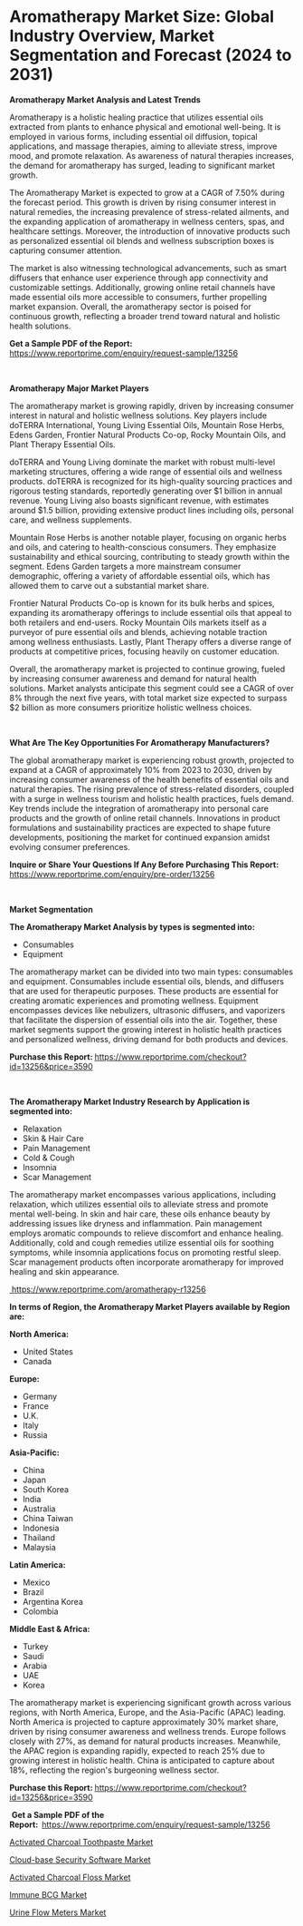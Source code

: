 <p><h1>Aromatherapy Market Size: Global Industry Overview, Market Segmentation and Forecast (2024 to 2031)</h1></p><p><strong>Aromatherapy Market Analysis and Latest Trends</strong></p>
<p><p>Aromatherapy is a holistic healing practice that utilizes essential oils extracted from plants to enhance physical and emotional well-being. It is employed in various forms, including essential oil diffusion, topical applications, and massage therapies, aiming to alleviate stress, improve mood, and promote relaxation. As awareness of natural therapies increases, the demand for aromatherapy has surged, leading to significant market growth.</p><p>The Aromatherapy Market is expected to grow at a CAGR of 7.50% during the forecast period. This growth is driven by rising consumer interest in natural remedies, the increasing prevalence of stress-related ailments, and the expanding application of aromatherapy in wellness centers, spas, and healthcare settings. Moreover, the introduction of innovative products such as personalized essential oil blends and wellness subscription boxes is capturing consumer attention. </p><p>The market is also witnessing technological advancements, such as smart diffusers that enhance user experience through app connectivity and customizable settings. Additionally, growing online retail channels have made essential oils more accessible to consumers, further propelling market expansion. Overall, the aromatherapy sector is poised for continuous growth, reflecting a broader trend toward natural and holistic health solutions.</p></p>
<p><strong>Get a Sample PDF of the Report:&nbsp;</strong> <a href="https://www.reportprime.com/enquiry/request-sample/13256?utm_campaign=48&utm_medium=2&utm_source=Github&utm_content=ia&utm_term=28112024&utm_id=aromatherapy">https://www.reportprime.com/enquiry/request-sample/13256</a></p>
<p>&nbsp;</p>
<p><strong>Aromatherapy Major Market Players</strong></p>
<p><p>The aromatherapy market is growing rapidly, driven by increasing consumer interest in natural and holistic wellness solutions. Key players include doTERRA International, Young Living Essential Oils, Mountain Rose Herbs, Edens Garden, Frontier Natural Products Co-op, Rocky Mountain Oils, and Plant Therapy Essential Oils.</p><p>doTERRA and Young Living dominate the market with robust multi-level marketing structures, offering a wide range of essential oils and wellness products. doTERRA is recognized for its high-quality sourcing practices and rigorous testing standards, reportedly generating over $1 billion in annual revenue. Young Living also boasts significant revenue, with estimates around $1.5 billion, providing extensive product lines including oils, personal care, and wellness supplements.</p><p>Mountain Rose Herbs is another notable player, focusing on organic herbs and oils, and catering to health-conscious consumers. They emphasize sustainability and ethical sourcing, contributing to steady growth within the segment. Edens Garden targets a more mainstream consumer demographic, offering a variety of affordable essential oils, which has allowed them to carve out a substantial market share.</p><p>Frontier Natural Products Co-op is known for its bulk herbs and spices, expanding its aromatherapy offerings to include essential oils that appeal to both retailers and end-users. Rocky Mountain Oils markets itself as a purveyor of pure essential oils and blends, achieving notable traction among wellness enthusiasts. Lastly, Plant Therapy offers a diverse range of products at competitive prices, focusing heavily on customer education.</p><p>Overall, the aromatherapy market is projected to continue growing, fueled by increasing consumer awareness and demand for natural health solutions. Market analysts anticipate this segment could see a CAGR of over 8% through the next five years, with total market size expected to surpass $2 billion as more consumers prioritize holistic wellness choices.</p></p>
<p>&nbsp;</p>
<p><strong>What Are The Key Opportunities For Aromatherapy Manufacturers?</strong></p>
<p><p>The global aromatherapy market is experiencing robust growth, projected to expand at a CAGR of approximately 10% from 2023 to 2030, driven by increasing consumer awareness of the health benefits of essential oils and natural therapies. The rising prevalence of stress-related disorders, coupled with a surge in wellness tourism and holistic health practices, fuels demand. Key trends include the integration of aromatherapy into personal care products and the growth of online retail channels. Innovations in product formulations and sustainability practices are expected to shape future developments, positioning the market for continued expansion amidst evolving consumer preferences.</p></p>
<p><strong>Inquire or Share Your Questions If Any Before Purchasing This Report:</strong> <a href="https://www.reportprime.com/enquiry/pre-order/13256?utm_campaign=48&utm_medium=2&utm_source=Github&utm_content=ia&utm_term=28112024&utm_id=aromatherapy">https://www.reportprime.com/enquiry/pre-order/13256</a></p>
<p>&nbsp;</p>
<p><strong>Market Segmentation</strong></p>
<p><strong>The Aromatherapy Market Analysis by types is segmented into:</strong></p>
<p><ul><li>Consumables</li><li>Equipment</li></ul></p>
<p><p>The aromatherapy market can be divided into two main types: consumables and equipment. Consumables include essential oils, blends, and diffusers that are used for therapeutic purposes. These products are essential for creating aromatic experiences and promoting wellness. Equipment encompasses devices like nebulizers, ultrasonic diffusers, and vaporizers that facilitate the dispersion of essential oils into the air. Together, these market segments support the growing interest in holistic health practices and personalized wellness, driving demand for both products and devices.</p></p>
<p><strong>Purchase this Report:&nbsp;</strong><a href="https://www.reportprime.com/checkout?id=13256&price=3590&utm_campaign=48&utm_medium=2&utm_source=Github&utm_content=ia&utm_term=28112024&utm_id=aromatherapy">https://www.reportprime.com/checkout?id=13256&price=3590</a></p>
<p>&nbsp;</p>
<p><strong>The Aromatherapy Market Industry Research by Application is segmented into:</strong></p>
<p><ul><li>Relaxation</li><li>Skin & Hair Care</li><li>Pain Management</li><li>Cold & Cough</li><li>Insomnia</li><li>Scar Management</li></ul></p>
<p><p>The aromatherapy market encompasses various applications, including relaxation, which utilizes essential oils to alleviate stress and promote mental well-being. In skin and hair care, these oils enhance beauty by addressing issues like dryness and inflammation. Pain management employs aromatic compounds to relieve discomfort and enhance healing. Additionally, cold and cough remedies utilize essential oils for soothing symptoms, while insomnia applications focus on promoting restful sleep. Scar management products often incorporate aromatherapy for improved healing and skin appearance.</p></p>
<p><a href="https://www.reportprime.com/aromatherapy-r13256?utm_campaign=48&utm_medium=2&utm_source=Github&utm_content=ia&utm_term=28112024&utm_id=aromatherapy">&nbsp;https://www.reportprime.com/aromatherapy-r13256</a></p>
<p><strong>In terms of Region, the Aromatherapy Market Players available by Region are:</strong></p>
<p>
    <p> <strong> North America: </strong>
        <ul>
            <li>United States</li>
            <li>Canada</li>
        </ul>
        </p> 
    <p> <strong> Europe: </strong>
        <ul>
            <li>Germany</li>
            <li>France</li>
            <li>U.K.</li>
            <li>Italy</li>
            <li>Russia</li>
        </ul>
        </p> 
    <p> <strong> Asia-Pacific: </strong>
        <ul>
            <li>China</li>
            <li>Japan</li>
            <li>South Korea</li>
            <li>India</li>
            <li>Australia</li>
            <li>China Taiwan</li>
            <li>Indonesia</li>
            <li>Thailand</li>
            <li>Malaysia</li>
        </ul>
        </p> 
    <p> <strong> Latin America: </strong>
        <ul>
            <li>Mexico</li>
            <li>Brazil</li>
            <li>Argentina Korea</li>
            <li>Colombia</li>
        </ul>
        </p> 
    <p> <strong> Middle East & Africa: </strong>
        <ul>
            <li>Turkey</li>
            <li>Saudi</li>
            <li>Arabia</li>
            <li>UAE</li>
            <li>Korea</li>
        </ul>
    </p>
    </p>
<p><p>The aromatherapy market is experiencing significant growth across various regions, with North America, Europe, and the Asia-Pacific (APAC) leading. North America is projected to capture approximately 30% market share, driven by rising consumer awareness and wellness trends. Europe follows closely with 27%, as demand for natural products increases. Meanwhile, the APAC region is expanding rapidly, expected to reach 25% due to growing interest in holistic health. China is anticipated to capture about 18%, reflecting the region's burgeoning wellness sector.</p></p>
<p><strong>Purchase this Report: </strong><a href="https://www.reportprime.com/checkout?id=13256&price=3590&utm_campaign=48&utm_medium=2&utm_source=Github&utm_content=ia&utm_term=28112024&utm_id=aromatherapy">https://www.reportprime.com/checkout?id=13256&price=3590</a></p>
<p>&nbsp;<strong>Get a Sample PDF of the Report:&nbsp;&nbsp;</strong><a href="https://www.reportprime.com/enquiry/request-sample/13256?utm_campaign=48&utm_medium=2&utm_source=Github&utm_content=ia&utm_term=28112024&utm_id=aromatherapy">https://www.reportprime.com/enquiry/request-sample/13256</a></p>
<p><strong></strong></p>
<p><p><a href="https://www.linkedin.com/pulse/in-depth-understanding-activated-charcoal-toothpaste-market-size-haoyf?utm_campaign=48&utm_medium=2&utm_source=Github&utm_content=ia&utm_term=28112024&utm_id=aromatherapy">Activated Charcoal Toothpaste Market</a></p><p><a href="https://issuu.com/reportprime-2/docs/cloud-base-security-software-market_460609673f85f0?utm_campaign=48&utm_medium=2&utm_source=Github&utm_content=ia&utm_term=28112024&utm_id=aromatherapy">Cloud-base Security Software Market</a></p><p><a href="https://www.linkedin.com/pulse/analyzing-activated-charcoal-floss-markets-size-share-revenue-eimqf?utm_campaign=48&utm_medium=2&utm_source=Github&utm_content=ia&utm_term=28112024&utm_id=aromatherapy">Activated Charcoal Floss Market</a></p><p><a href="https://issuu.com/reportprime-2/docs/immune-bcg-market-size-2030.pptx_1d6c949883e140?utm_campaign=48&utm_medium=2&utm_source=Github&utm_content=ia&utm_term=28112024&utm_id=aromatherapy">Immune BCG Market</a></p><p><a href="https://github.com/kathiestrine5ty/Market-Research-Report-List-1/blob/main/urine-flow-meters-market.md?utm_campaign=48&utm_medium=2&utm_source=Github&utm_content=ia&utm_term=28112024&utm_id=aromatherapy">Urine Flow Meters Market</a></p></p>